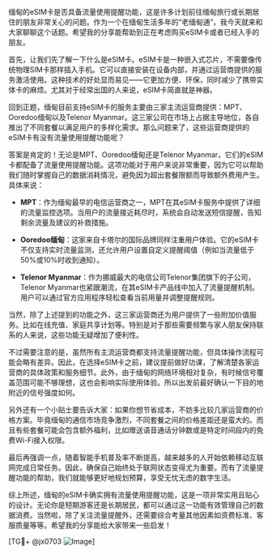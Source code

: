 缅甸的eSIM卡是否具备流量使用提醒功能，这是许多计划前往缅甸旅行或长期居住的朋友非常关心的问题。作为一个在缅甸生活多年的“老缅甸通”，我今天就来和大家聊聊这个话题。希望我的分享能帮助到正在考虑购买eSIM卡或者已经入手的朋友。

首先，让我们先了解一下什么是eSIM卡。eSIM卡是一种嵌入式芯片，不需要像传统物理SIM卡那样插入手机。它可以直接安装在设备内部，并通过运营商提供的服务激活使用。这种技术的好处显而易见——它更加方便、环保，同时减少了携带实体卡的麻烦。尤其对于经常出国的人来说，eSIM卡简直就是神器。

回到正题，缅甸目前支持eSIM卡的服务主要由三家主流运营商提供：MPT、Ooredoo缅甸以及Telenor Myanmar。这三家公司在市场上占据主导地位，各自推出了不同套餐以满足用户的多样化需求。那么问题来了，这些运营商提供的eSIM卡有没有流量使用提醒功能呢？

答案是肯定的！无论是MPT、Ooredoo缅甸还是Telenor Myanmar，它们的eSIM卡都配备了流量使用提醒功能。这项功能对于用户来说非常重要，因为它可以帮助我们随时掌握自己的数据消耗情况，避免因为超出套餐限额而导致额外费用产生。具体来说：

- **MPT**：作为缅甸最早的电信运营商之一，MPT在其eSIM卡服务中提供了详细的流量监控选项。当用户的流量接近耗尽时，系统会自动发送短信提醒，告知剩余流量及建议的补救措施。
  
- **Ooredoo缅甸**：这家来自卡塔尔的国际品牌同样注重用户体验。它的eSIM卡不仅支持实时流量监测，还允许用户设置自定义提醒阈值（例如当流量低于50%或10%时收到通知）。

- **Telenor Myanmar**：作为挪威最大的电信公司Telenor集团旗下的子公司，Telenor Myanmar也紧跟潮流，在其eSIM卡产品线中加入了流量提醒机制。用户可以通过官方应用程序轻松查看当前用量并调整提醒规则。

当然，除了上述提到的功能之外，这三家运营商还为用户提供了一些附加价值服务。比如在线充值、家庭共享计划等。特别是对于那些需要频繁与家人朋友保持联系的人来说，这些功能无疑增加了便利性。

不过需要注意的是，虽然所有主流运营商都支持流量提醒功能，但具体操作流程可能会略有差异。因此，在选择eSIM卡之前，建议提前做好功课，了解清楚各家运营商的具体政策和服务细节。此外，由于缅甸的网络环境相对复杂，有时候信号覆盖范围可能不够理想，这也会影响实际使用体验。所以出发前最好确认一下目的地附近的信号强度如何。

另外还有一个小贴士要告诉大家：如果你想节省成本，不妨多比较几家运营商的价格方案。毕竟缅甸的通信市场竞争激烈，不同套餐之间的价格差距还是蛮大的。而且有些套餐可能会包含额外福利，比如赠送语音通话分钟数或是特定时间段内的免费Wi-Fi接入权限。

最后再强调一点，随着智能手机普及率不断提高，越来越多的人开始依赖移动互联网完成日常任务。因此，确保自己始终处于联网状态变得尤为重要。而有了流量提醒功能的帮助，我们就能够更好地规划预算，享受无忧无虑的数字生活。

综上所述，缅甸的eSIM卡确实拥有流量使用提醒功能，这是一项非常实用且贴心的设计。无论你是短期游客还是长期居民，都可以通过这一功能有效管理自己的数据消费。当然啦，除了关注流量提醒外，还需要综合考量其他因素如资费标准、客服质量等等。希望我的分享能给大家带来一些启发！

[TG💪+ @jx0703 ![Image](https://github.com/user-attachments/assets/dbca1d08-cadb-493c-b0ec-ad6f7a83f270)]